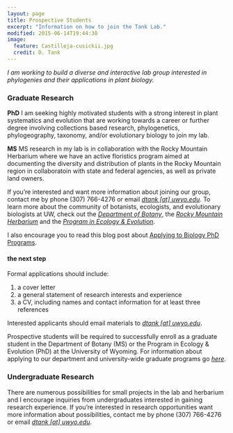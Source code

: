 ```yaml
---
layout: page
title: Prospective Students
excerpt: "Information on how to join the Tank Lab."
modified: 2015-06-14T19:44:38
image:
  feature: Castilleja-cusickii.jpg
  credit: D. Tank
---
```

*I am working to build a diverse and interactive lab group interested in phylogenies and their applications in plant biology.*

### Graduate Research

**PhD**
I am seeking highly motivated students with a strong interest in plant systematics and evolution that are working towards a career or further degree involving collections based research, phylogenetics, phylogeography, taxonomy, and/or evolutionary biology to join my lab.

**MS**
MS research in my lab is in collaboration with the Rocky Mountain Herbarium where we have an active floristics program aimed at documenting the diversity and distribution of plants in the Rocky Mountain region in collaboratoin with state and federal agencies, as well as private land owners. 

If you’re interested and want more information about joining our group, contact me by phone (307) 766-4276 or email [*dtank [at] uwyo.edu*](mailto:dtank@uwyo.edu?subject=Prospective%20graduate%20student). To learn more about the community of botanists, ecologists, and evolutionary biologists at UW, check out the [*Department of Botany*](https://www.uwyo.edu/botany/index.html), the [*Rocky Mountain Herbarium*](https://www.rockymountainherbarium.org) and the [*Program in Ecology & Evolution*](https://www.uwyo.edu/pie/). 

I also encourage you to read this blog post about [Applying to Biology PhD Programs](https://medium.com/@caseywdunn/applying-to-biology-phd-programs-58abece3284a).

#### the next step

Formal applications should include:

1. a cover letter
2. a general statement of research interests and experience
3. a CV, including names and contact information for at least three references

Interested applicants should email materials to [*dtank [at] uwyo.edu*](mailto:dtank@uwyo.edu?subject=Prospective%20graduate%20student).

Prospective students will be required to successfully enroll as a graduate student in the Department of Botany (MS) or the Program in Ecology & Evolution (PhD) at the University of Wyoming. For information about applying to our department and university-wide graduate programs go [*here*](https://www.uwyo.edu/uwgrad/prospective/applying/index.html).

### Undergraduate Research

There are numerous possibilities for small projects in the lab and herbarium and I encourage inquiries from undergraduates interested in gaining research experience. If you’re interested in research opportunities want more information about possibilities, contact me by phone (307) 766-4276 or email [*dtank [at] uwyo.edu*](mailto:dtank@uwyo.edu?subject=Undergraduate%20research). 
